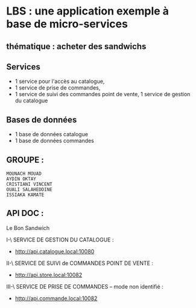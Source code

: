 # LBS : une application exemple à base de micro-services
## thématique : acheter des sandwichs

## Services

* 1 service pour l'accès au catalogue,
* 1 service de prise de commandes,
* 1 service de suivi des commandes point de vente,
1 service de gestion du catalogue

## Bases de données

* 1 base de données catalogue
* 1 base de données commandes

## GROUPE :
    MOUNACH MOUAD
    AYDIN OKTAY
    CRISTIANI VINCENT
    OUALI SALAHEDDINE
    ISSIAKA KAMATE

## API DOC :

Le Bon Sandwich

I-\ SERVICE DE GESTION DU CATALOGUE :

- http://api.catalogue.local:10080

II-\ SERVICE DE SUIVI de COMMANDES POINT DE VENTE :

- http://api.store.local:10082

III-\ SERVICE DE PRISE DE COMMANDES – mode non identifié :

- http://api.commande.local:10082

